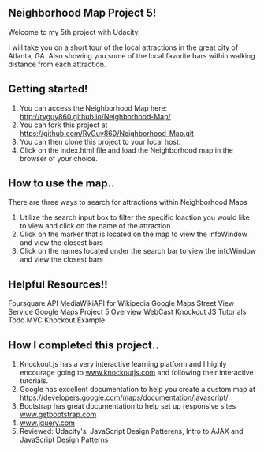 ## Neighborhood Map Project 5!

Welcome to my 5th project with Udacity.

I will take you on a short tour of the local attractions in the
great city of Atlanta, GA.  Also showing you some of the local favorite bars within
walking distance from each attraction.

## Getting started!

1. You can access the Neighborhood Map here: http://ryguy860.github.io/Neighborhood-Map/
2. You can fork this project at https://github.com/RyGuy860/Neighborhood-Map.git
3. You can then clone this project to your local host.
4. Click on the index.html file and load the Neighborhood map in the browser of your choice.

## How to use the map..

There are three ways to search for attractions within Neighborhood Maps
1. Utilize the search input box to filter the specific loaction you would like to view and click on the name of the attraction.
2. Click on the marker that is located on the map to view the infoWindow and view the closest bars
3. Click on the names located under the search bar to view the infoWindow and view the closest bars

## Helpful Resources!!

Foursquare API
MediaWikiAPI for Wikipedia
Google Maps Street View Service
Google Maps
Project 5 Overview WebCast
Knockout JS Tutorials
Todo MVC Knockout Example

## How I completed this project..
1. Knockout.js has a very interactive learning platform and I highly encourage going to www.knockoutjs.com and following their interactive tutorials.
2. Google has excellent documentation to help you create a custom map at https://developers.google.com/maps/documentation/javascript/
3. Bootstrap has great documentation to help set up responsive sites www.getbootstrap.com
4. www.jquery.com
5. Reviewed: Udacity's: JavaScript Design Patterens, Intro to AJAX and JavaScript Design Patterns
